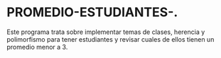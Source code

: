 # PROMEDIO-ESTUDIANTES-.
Este programa trata sobre implementar temas de clases, herencia y polimorfismo para tener estudiantes y revisar cuales de ellos tienen un promedio menor a 3.
